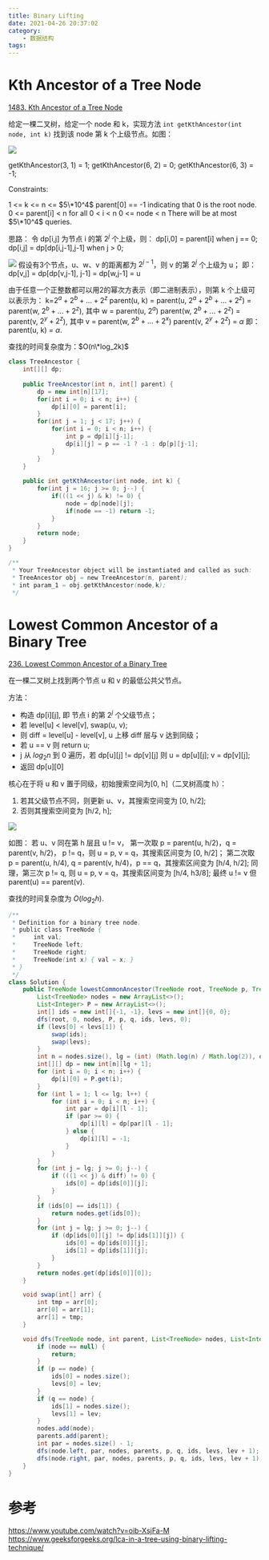 ```yaml
---
title: Binary Lifting
date: 2021-04-26 20:37:02
category:
    - 数据结构
tags:
---
```

# Kth Ancestor of a Tree Node
[1483. Kth Ancestor of a Tree Node](https://leetcode.com/problems/kth-ancestor-of-a-tree-node/)

给定一棵二叉树，给定一个 node 和 k，实现方法 `int getKthAncestor(int node, int k)` 找到该 node 第 k 个上级节点。如图：

![](/blog/2021/04/26/Binary-Lifting/tree.svg)

getKthAncestor(3, 1) = 1;
getKthAncestor(6, 2) = 0;
getKthAncestor(6, 3) = -1;  

Constraints:

1 <= k <= n <= $5\*10^4$
parent[0] == -1 indicating that 0 is the root node.
0 <= parent[i] < n for all 0 < i < n
0 <= node < n
There will be at most $5\*10^4$ queries.

思路：
令 dp[i,j] 为节点 i 的第 $2^j$ 个上级，则：
dp[i,0] = parent[i] when j == 0;
dp[i,j] = dp[dp[i,j-1],j-1] when j > 0; 

![](/blog/2021/04/26/Binary-Lifting/dp.svg)
假设有3个节点，u、w、v 的距离都为 $2^{j-1}$，则 v 的第 $2^j$ 个上级为 u；
即：dp[v,j] = dp[dp[v,j-1], j-1] = dp[w,j-1] = u

由于任意一个正整数都可以用2的幂次方表示（即二进制表示），则第 k 个上级可以表示为：
k=$2^a+2^b+...+2^z$
parent(u, k) = parent(u, $2^a+2^b+...+2^z$) = parent(w, $2^b+...+2^z$),
其中 w = parent(u, $2^a$)
parent(w, $2^b+...+2^z$) = parent(v, $2^y+2^z$),
其中 v = parent(w, $2^b+...+2^x$)
parent(v, $2^y+2^z$) = $\alpha$
即：parent(u, k) = $\alpha$.

查找的时间复杂度为：$O(n\*log_2k)$

```java
class TreeAncestor {
    int[][] dp;
    
    public TreeAncestor(int n, int[] parent) {
        dp = new int[n][17];
        for(int i = 0; i < n; i++) {
            dp[i][0] = parent[i];
        }
        for(int j = 1; j < 17; j++) {
            for(int i = 0; i < n; i++) {
                int p = dp[i][j-1];
                dp[i][j] = p == -1 ? -1 : dp[p][j-1];
            }
        }
    }
    
    public int getKthAncestor(int node, int k) {
        for(int j = 16; j >= 0; j--) {
            if(((1 << j) & k) != 0) {
                node = dp[node][j];
                if(node == -1) return -1;
            }
        }
        return node;
    }
}

/**
 * Your TreeAncestor object will be instantiated and called as such:
 * TreeAncestor obj = new TreeAncestor(n, parent);
 * int param_1 = obj.getKthAncestor(node,k);
 */
```

# Lowest Common Ancestor of a Binary Tree
[236. Lowest Common Ancestor of a Binary Tree
](https://leetcode.com/problems/lowest-common-ancestor-of-a-binary-tree/)

在一棵二叉树上找到两个节点 u 和 v 的最低公共父节点。

方法：

- 构造 dp[i][j], 即 节点 i 的第 $2^j$ 个父级节点；
- 若 level[u] < level[v], swap(u, v);
- 则 diff = level[u] - level[v], u 上移 diff 层与 v 达到同级；
- 若 u == v 则 return u;
- j 从 $log_2n$ 到 0 遍历，若 dp[u][j] != dp[v][j] 则 u = dp[u][j]; v = dp[v][j];
- 返回 dp[u][0]

核心在于将 u 和 v 置于同级，初始搜索空间为[0, h]（二叉树高度 h）：
1. 若其父级节点不同，则更新 u、v，其搜索空间变为 [0, h/2];
2. 否则其搜索空间变为 [h/2, h];

![](/blog/2021/04/26/Binary-Lifting/search.svg)

如图：
若 u、v 同在第 h 层且 u != v，
第一次取 p = parent(u, h/2)，q = parent(v, h/2)， p != q，则 u = p, v  = q，其搜索区间变为 [0, h/2]；
第二次取 p = parent(u, h/4), q = parent(v, h/4)，p == q，其搜索区间变为 [h/4, h/2];
同理，第三次 p != q, 则 u = p, v = q，其搜索区间变为 [h/4, h3/8];
最终 u != v 但 parent(u) == parent(v).

查找的时间复杂度为 $O(log_2h)$.

```java
/**
 * Definition for a binary tree node.
 * public class TreeNode {
 *     int val;
 *     TreeNode left;
 *     TreeNode right;
 *     TreeNode(int x) { val = x; }
 * }
 */
class Solution {
    public TreeNode lowestCommonAncestor(TreeNode root, TreeNode p, TreeNode q) {
        List<TreeNode> nodes = new ArrayList<>();
        List<Integer> P = new ArrayList<>();
        int[] ids = new int[]{-1, -1}, levs = new int[]{0, 0};
        dfs(root, 0, nodes, P, p, q, ids, levs, 0);
        if (levs[0] < levs[1]) {
            swap(ids);
            swap(levs);
        }
        int n = nodes.size(), lg = (int) (Math.log(n) / Math.log(2)), diff = levs[0] - levs[1];
        int[][] dp = new int[n][lg + 1];
        for (int i = 0; i < n; i++) {
            dp[i][0] = P.get(i);
        }
        for (int l = 1; l <= lg; l++) {
            for (int i = 0; i < n; i++) {
                int par = dp[i][l - 1];
                if (par >= 0) {
                    dp[i][l] = dp[par][l - 1];
                } else {
                    dp[i][l] = -1;
                }
            }
        }
        for (int j = lg; j >= 0; j--) {
            if (((1 << j) & diff) != 0) {
                ids[0] = dp[ids[0]][j];
            }
        }
        if (ids[0] == ids[1]) {
            return nodes.get(ids[0]);
        }
        for (int j = lg; j >= 0; j--) {
            if (dp[ids[0]][j] != dp[ids[1]][j]) {
                ids[0] = dp[ids[0]][j];
                ids[1] = dp[ids[1]][j];
            }
        }
        return nodes.get(dp[ids[0]][0]);
    }

    void swap(int[] arr) {
        int tmp = arr[0];
        arr[0] = arr[1];
        arr[1] = tmp;
    }

    void dfs(TreeNode node, int parent, List<TreeNode> nodes, List<Integer> parents, TreeNode p, TreeNode q, int[] ids, int[] levs, int lev) {
        if (node == null) {
            return;
        }
        if (p == node) {
            ids[0] = nodes.size();
            levs[0] = lev;
        }
        if (q == node) {
            ids[1] = nodes.size();
            levs[1] = lev;
        }
        nodes.add(node);
        parents.add(parent);
        int par = nodes.size() - 1;
        dfs(node.left, par, nodes, parents, p, q, ids, levs, lev + 1);
        dfs(node.right, par, nodes, parents, p, q, ids, levs, lev + 1);
    }
}
```

# 参考
https://www.youtube.com/watch?v=oib-XsjFa-M
https://www.geeksforgeeks.org/lca-in-a-tree-using-binary-lifting-technique/